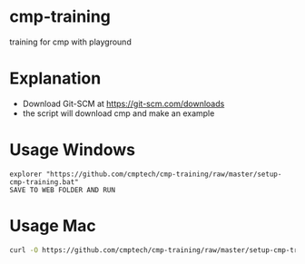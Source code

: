 # cmp-training
training for cmp with playground

# Explanation

* Download Git-SCM at https://git-scm.com/downloads
* the script will download cmp and make an example

# Usage Windows

```
explorer "https://github.com/cmptech/cmp-training/raw/master/setup-cmp-training.bat"
SAVE TO WEB FOLDER AND RUN
```

# Usage Mac

```bash
curl -O https://github.com/cmptech/cmp-training/raw/master/setup-cmp-training.sh | sh
```

